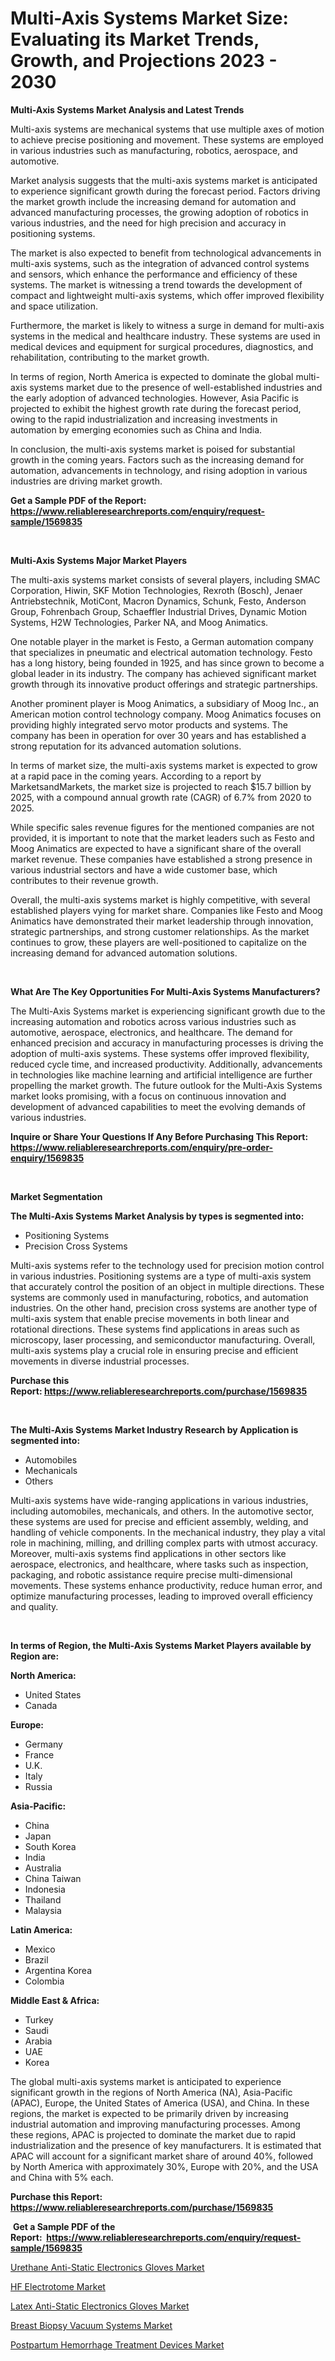 <p><h1>Multi-Axis Systems Market Size: Evaluating its Market Trends, Growth, and Projections 2023 - 2030</h1></p><p><strong>Multi-Axis Systems Market Analysis and Latest Trends</strong></p>
<p><p>Multi-axis systems are mechanical systems that use multiple axes of motion to achieve precise positioning and movement. These systems are employed in various industries such as manufacturing, robotics, aerospace, and automotive.</p><p>Market analysis suggests that the multi-axis systems market is anticipated to experience significant growth during the forecast period. Factors driving the market growth include the increasing demand for automation and advanced manufacturing processes, the growing adoption of robotics in various industries, and the need for high precision and accuracy in positioning systems.</p><p>The market is also expected to benefit from technological advancements in multi-axis systems, such as the integration of advanced control systems and sensors, which enhance the performance and efficiency of these systems. The market is witnessing a trend towards the development of compact and lightweight multi-axis systems, which offer improved flexibility and space utilization.</p><p>Furthermore, the market is likely to witness a surge in demand for multi-axis systems in the medical and healthcare industry. These systems are used in medical devices and equipment for surgical procedures, diagnostics, and rehabilitation, contributing to the market growth.</p><p>In terms of region, North America is expected to dominate the global multi-axis systems market due to the presence of well-established industries and the early adoption of advanced technologies. However, Asia Pacific is projected to exhibit the highest growth rate during the forecast period, owing to the rapid industrialization and increasing investments in automation by emerging economies such as China and India.</p><p>In conclusion, the multi-axis systems market is poised for substantial growth in the coming years. Factors such as the increasing demand for automation, advancements in technology, and rising adoption in various industries are driving market growth.</p></p>
<p><strong>Get a Sample PDF of the Report:&nbsp; <a href="https://www.reliableresearchreports.com/enquiry/request-sample/1569835">https://www.reliableresearchreports.com/enquiry/request-sample/1569835</a></strong></p>
<p>&nbsp;</p>
<p><strong>Multi-Axis Systems Major Market Players</strong></p>
<p><p>The multi-axis systems market consists of several players, including SMAC Corporation, Hiwin, SKF Motion Technologies, Rexroth (Bosch), Jenaer Antriebstechnik, MotiCont, Macron Dynamics, Schunk, Festo, Anderson Group, Fohrenbach Group, Schaeffler Industrial Drives, Dynamic Motion Systems, H2W Technologies, Parker NA, and Moog Animatics. </p><p>One notable player in the market is Festo, a German automation company that specializes in pneumatic and electrical automation technology. Festo has a long history, being founded in 1925, and has since grown to become a global leader in its industry. The company has achieved significant market growth through its innovative product offerings and strategic partnerships. </p><p>Another prominent player is Moog Animatics, a subsidiary of Moog Inc., an American motion control technology company. Moog Animatics focuses on providing highly integrated servo motor products and systems. The company has been in operation for over 30 years and has established a strong reputation for its advanced automation solutions. </p><p>In terms of market size, the multi-axis systems market is expected to grow at a rapid pace in the coming years. According to a report by MarketsandMarkets, the market size is projected to reach $15.7 billion by 2025, with a compound annual growth rate (CAGR) of 6.7% from 2020 to 2025.</p><p>While specific sales revenue figures for the mentioned companies are not provided, it is important to note that the market leaders such as Festo and Moog Animatics are expected to have a significant share of the overall market revenue. These companies have established a strong presence in various industrial sectors and have a wide customer base, which contributes to their revenue growth.</p><p>Overall, the multi-axis systems market is highly competitive, with several established players vying for market share. Companies like Festo and Moog Animatics have demonstrated their market leadership through innovation, strategic partnerships, and strong customer relationships. As the market continues to grow, these players are well-positioned to capitalize on the increasing demand for advanced automation solutions.</p></p>
<p>&nbsp;</p>
<p><strong>What Are The Key Opportunities For Multi-Axis Systems Manufacturers?</strong></p>
<p><p>The Multi-Axis Systems market is experiencing significant growth due to the increasing automation and robotics across various industries such as automotive, aerospace, electronics, and healthcare. The demand for enhanced precision and accuracy in manufacturing processes is driving the adoption of multi-axis systems. These systems offer improved flexibility, reduced cycle time, and increased productivity. Additionally, advancements in technologies like machine learning and artificial intelligence are further propelling the market growth. The future outlook for the Multi-Axis Systems market looks promising, with a focus on continuous innovation and development of advanced capabilities to meet the evolving demands of various industries.</p></p>
<p><strong>Inquire or Share Your Questions If Any Before Purchasing This Report: <a href="https://www.reliableresearchreports.com/enquiry/pre-order-enquiry/1569835">https://www.reliableresearchreports.com/enquiry/pre-order-enquiry/1569835</a></strong></p>
<p>&nbsp;</p>
<p><strong>Market Segmentation</strong></p>
<p><strong>The Multi-Axis Systems Market Analysis by types is segmented into:</strong></p>
<p><ul><li>Positioning Systems</li><li>Precision Cross Systems</li></ul></p>
<p><p>Multi-axis systems refer to the technology used for precision motion control in various industries. Positioning systems are a type of multi-axis system that accurately control the position of an object in multiple directions. These systems are commonly used in manufacturing, robotics, and automation industries. On the other hand, precision cross systems are another type of multi-axis system that enable precise movements in both linear and rotational directions. These systems find applications in areas such as microscopy, laser processing, and semiconductor manufacturing. Overall, multi-axis systems play a crucial role in ensuring precise and efficient movements in diverse industrial processes.</p></p>
<p><strong>Purchase this Report:&nbsp;<a href="https://www.reliableresearchreports.com/purchase/1569835">https://www.reliableresearchreports.com/purchase/1569835</a></strong></p>
<p>&nbsp;</p>
<p><strong>The Multi-Axis Systems Market Industry Research by Application is segmented into:</strong></p>
<p><ul><li>Automobiles</li><li>Mechanicals</li><li>Others</li></ul></p>
<p><p>Multi-axis systems have wide-ranging applications in various industries, including automobiles, mechanicals, and others. In the automotive sector, these systems are used for precise and efficient assembly, welding, and handling of vehicle components. In the mechanical industry, they play a vital role in machining, milling, and drilling complex parts with utmost accuracy. Moreover, multi-axis systems find applications in other sectors like aerospace, electronics, and healthcare, where tasks such as inspection, packaging, and robotic assistance require precise multi-dimensional movements. These systems enhance productivity, reduce human error, and optimize manufacturing processes, leading to improved overall efficiency and quality.</p></p>
<p>&nbsp;</p>
<p><strong>In terms of Region, the Multi-Axis Systems Market Players available by Region are:</strong></p>
<p>
    <p> <strong> North America: </strong>
        <ul>
            <li>United States</li>
            <li>Canada</li>
        </ul>
        </p> 
    <p> <strong> Europe: </strong>
        <ul>
            <li>Germany</li>
            <li>France</li>
            <li>U.K.</li>
            <li>Italy</li>
            <li>Russia</li>
        </ul>
        </p> 
    <p> <strong> Asia-Pacific: </strong>
        <ul>
            <li>China</li>
            <li>Japan</li>
            <li>South Korea</li>
            <li>India</li>
            <li>Australia</li>
            <li>China Taiwan</li>
            <li>Indonesia</li>
            <li>Thailand</li>
            <li>Malaysia</li>
        </ul>
        </p> 
    <p> <strong> Latin America: </strong>
        <ul>
            <li>Mexico</li>
            <li>Brazil</li>
            <li>Argentina Korea</li>
            <li>Colombia</li>
        </ul>
        </p> 
    <p> <strong> Middle East & Africa: </strong>
        <ul>
            <li>Turkey</li>
            <li>Saudi</li>
            <li>Arabia</li>
            <li>UAE</li>
            <li>Korea</li>
        </ul>
    </p>
    </p>
<p><p>The global multi-axis systems market is anticipated to experience significant growth in the regions of North America (NA), Asia-Pacific (APAC), Europe, the United States of America (USA), and China. In these regions, the market is expected to be primarily driven by increasing industrial automation and improving manufacturing processes. Among these regions, APAC is projected to dominate the market due to rapid industrialization and the presence of key manufacturers. It is estimated that APAC will account for a significant market share of around 40%, followed by North America with approximately 30%, Europe with 20%, and the USA and China with 5% each.</p></p>
<p><strong>Purchase this Report: <a href="https://www.reliableresearchreports.com/purchase/1569835">https://www.reliableresearchreports.com/purchase/1569835</a></strong></p>
<p>&nbsp;<strong>Get a Sample PDF of the Report:&nbsp;&nbsp;<a href="https://www.reliableresearchreports.com/enquiry/request-sample/1569835">https://www.reliableresearchreports.com/enquiry/request-sample/1569835</a></strong></p>
<p><strong></strong></p>
<p><p><a href="https://medium.com/@anndavis1924/urethane-anti-static-electronics-gloves-market-insight-market-trends-growth-forecasted-from-2023-56d59523a2b5">Urethane Anti-Static Electronics Gloves Market</a></p><p><a href="https://www.linkedin.com/pulse/hf-electrotome-market-research-report-provides-thorough-mtwpe/">HF Electrotome Market</a></p><p><a href="https://medium.com/@angelaarnold1941/latex-anti-static-electronics-gloves-market-trends-forecast-and-competitive-analysis-to-2030-83943536f791">Latex Anti-Static Electronics Gloves Market</a></p><p><a href="https://www.linkedin.com/pulse/breast-biopsy-vacuum-systems-market-challenges-opportunities-jhzge/">Breast Biopsy Vacuum Systems Market</a></p><p><a href="https://www.linkedin.com/pulse/postpartum-hemorrhage-treatment-devices-market-insights-iv3me/">Postpartum Hemorrhage Treatment Devices Market</a></p></p>